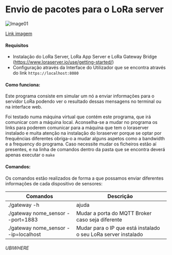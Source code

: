 # Envio de pacotes para o LoRa server


![Image01](https://forum.loraserver.io/uploads/default/optimized/1X/b412bbce85e9dbe872b4458fafcc569dab476712_1_566x500.png "LoRa architecture")

[Link imagem](https://imgur.com/a/lxuxnf0)

#### Requisitos
+ Instalação do LoRa Server, LoRa App Server e LoRa Gateway Bridge (https://www.loraserver.io/use/getting-started/)
+ Configuração através da Interface do Utilizador que se encontra através do link `https://localhost:8080`



#### Como funciona:

Este programa consiste em simular um nó a enviar informações para o servidor LoRa podendo ver o resultado dessas mensagens no terminal ou na interface web.

Foi testado numa máquina virtual que contém este programa, que irá comunicar com a máquina local. Aconselha-se a mudar no programa os links para poderem comunicar para a máquina que tem o loraserver instalado e muita atenção na instalação do loraserver porque se optar por frequências diferentes obriga-o a mudar alguns aspetos como a bandwidth e a frequency do programa.
Caso necessite mudar os ficheiros estão aí presentes, e na linha de comandos dentro da pasta que se encontra deverá apenas executar o `make`

#### Comandos:

Os comandos estão realizados de forma a que possamos enviar diferentes informações de cada dispositivo de sensores:

| Comandos        | Descrição |
| ------------- |-------------|
| ./gateway -h    | ajuda |
| ./gateway nome_sensor --port=1883 | Mudar a porta do MQTT Broker caso seja diferente      | 
| ./gateway nome_sensor --ip=localhost |Mudar para o IP que está instalado o seu LoRa server instalado | 


###### UBIWHERE
